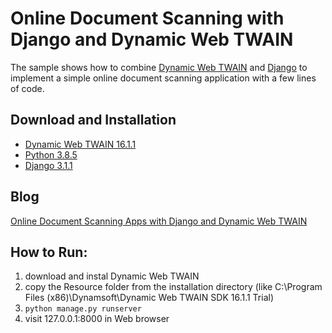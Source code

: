 Online Document Scanning with Django and Dynamic Web TWAIN
===============================================================

The sample shows how to combine [Dynamic Web TWAIN][1] and [Django][2] to implement a simple online document scanning application with a few lines of code. 

Download and Installation 
-----------

* [Dynamic Web TWAIN 16.1.1][3]
* [Python 3.8.5][4]
* [Django 3.1.1][5]

Blog 
-----------
[Online Document Scanning Apps with Django and Dynamic Web TWAIN][6]

How to Run:
-----------
1. download and instal Dynamic Web TWAIN
2. copy the Resource folder from the installation directory (like C:\Program Files (x86)\Dynamsoft\Dynamic Web TWAIN SDK 16.1.1 Trial)
3. `python manage.py runserver`
4. visit 127.0.0.1:8000 in Web browser



[1]:http://www.dynamsoft.com/Products/WebTWAIN_Overview.aspx
[2]:https://www.djangoproject.com/
[3]:http://www.dynamsoft.com/Downloads/WebTWAIN_Download.aspx
[4]:https://www.python.org/downloads/
[5]:https://www.djangoproject.com/download/
[6]:http://www.codepool.biz/django/online-document-scanning-apps-with-django-and-dynamic-web-twain.html